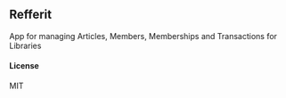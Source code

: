 ## Refferit

App for managing Articles, Members, Memberships and Transactions for Libraries

#### License

MIT